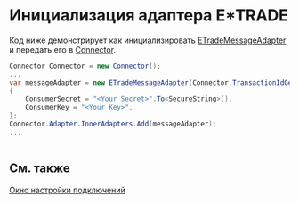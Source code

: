 # Инициализация адаптера E\*TRADE

Код ниже демонстрирует как инициализировать [ETradeMessageAdapter](xref:StockSharp.ETrade.ETradeMessageAdapter) и передать его в [Connector](xref:StockSharp.Algo.Connector).

```cs
Connector Connector = new Connector();				
...				
var messageAdapter = new ETradeMessageAdapter(Connector.TransactionIdGenerator)
{
    ConsumerSecret = "<Your Secret>".To<SecureString>(),
    ConsumerKey = "<Your Key>",
};
Connector.Adapter.InnerAdapters.Add(messageAdapter);
...	
							
```

## См. также

[Окно настройки подключений](../../../graphical_user_interface/connection_settings_window.md)
